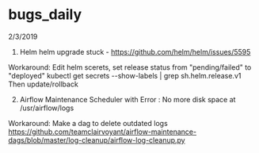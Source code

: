 # bugs_daily
2/3/2019
1. Helm
helm upgrade stuck - https://github.com/helm/helm/issues/5595
  
Workaround:
  Edit helm scerets, set release status from "pending/failed" to "deployed"
  kubectl get secrets --show-labels | grep sh.helm.release.v1
  Then update/rollback
    
2. Airflow Maintenance
Scheduler with Error : No more disk space at /usr/airflow/logs

Workaround:
  Make a dag to delete outdated logs
  https://github.com/teamclairvoyant/airflow-maintenance-dags/blob/master/log-cleanup/airflow-log-cleanup.py


    
    
